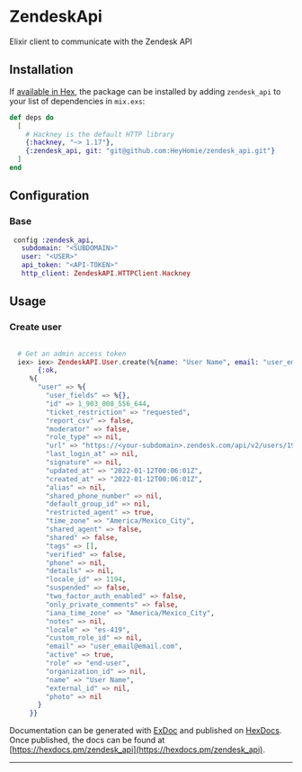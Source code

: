 # ZendeskApi

Elixir client to communicate with the Zendesk API

## Installation

If [available in Hex](https://hex.pm/docs/publish), the package can be installed
by adding `zendesk_api` to your list of dependencies in `mix.exs`:

```elixir
def deps do
  [
    # Hackney is the default HTTP library
    {:hackney, "~> 1.17"},
    {:zendesk_api, git: "git@github.com:HeyHomie/zendesk_api.git"}
  ]
end
```

## Configuration
 ### Base

 ```elixir
  config :zendesk_api,
    subdomain: "<SUBDOMAIN>"
    user: "<USER>"
    api_token: "<API-TOKEN>"
    http_client: ZendeskAPI.HTTPClient.Hackney
```

## Usage

### Create user

```elixir

  # Get an admin access token
  iex> iex> ZendeskAPI.User.create(%{name: "User Name", email: "user_email@email.com"})
       {:ok,
     %{
       "user" => %{
         "user_fields" => %{},
         "id" => 1_903_008_556_644,
         "ticket_restriction" => "requested",
         "report_csv" => false,
         "moderator" => false,
         "role_type" => nil,
         "url" => "https://<your-subdomain>.zendesk.com/api/v2/users/1903008556644.json",
         "last_login_at" => nil,
         "signature" => nil,
         "updated_at" => "2022-01-12T00:06:01Z",
         "created_at" => "2022-01-12T00:06:01Z",
         "alias" => nil,
         "shared_phone_number" => nil,
         "default_group_id" => nil,
         "restricted_agent" => true,
         "time_zone" => "America/Mexico_City",
         "shared_agent" => false,
         "shared" => false,
         "tags" => [],
         "verified" => false,
         "phone" => nil,
         "details" => nil,
         "locale_id" => 1194,
         "suspended" => false,
         "two_factor_auth_enabled" => false,
         "only_private_comments" => false,
         "iana_time_zone" => "America/Mexico_City",
         "notes" => nil,
         "locale" => "es-419",
         "custom_role_id" => nil,
         "email" => "user_email@email.com",
         "active" => true,
         "role" => "end-user",
         "organization_id" => nil,
         "name" => "User Name",
         "external_id" => nil,
         "photo" => nil
       }
     }}
```

Documentation can be generated with [ExDoc](https://github.com/elixir-lang/ex_doc)
and published on [HexDocs](https://hexdocs.pm). Once published, the docs can
be found at [https://hexdocs.pm/zendesk_api](https://hexdocs.pm/zendesk_api).
****
